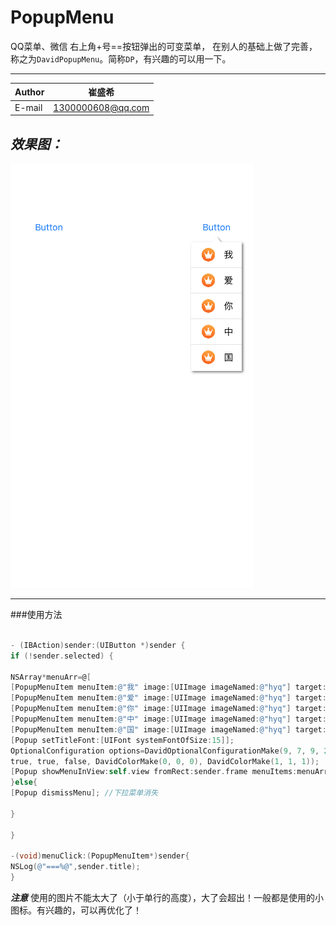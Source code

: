 # PopupMenu
QQ菜单、微信 右上角+号==按钮弹出的可变菜单，
在别人的基础上做了完善，称之为`DavidPopupMenu`。简称`DP`，有兴趣的可以用一下。
****

|Author|崔盛希|
|---|---
|E-mail|1300000608@qq.com

***效果图：***
----------------------
![](https://github.com/cuishengxi/PopupMenu/blob/master/屏幕快照%202017-12-18%20下午4.45.38.png?raw=true)

-----------------------
###使用方法
```Objective-c

- (IBAction)sender:(UIButton *)sender {
if (!sender.selected) {

NSArray*menuArr=@[
[PopupMenuItem menuItem:@"我" image:[UIImage imageNamed:@"hyq"] target:self action:@selector(menuClick:)],
[PopupMenuItem menuItem:@"爱" image:[UIImage imageNamed:@"hyq"] target:self action:@selector(menuClick:)],
[PopupMenuItem menuItem:@"你" image:[UIImage imageNamed:@"hyq"] target:self action:@selector(menuClick:)],
[PopupMenuItem menuItem:@"中" image:[UIImage imageNamed:@"hyq"] target:self action:@selector(menuClick:)],
[PopupMenuItem menuItem:@"国" image:[UIImage imageNamed:@"hyq"] target:self action:@selector(menuClick:)]];
[Popup setTitleFont:[UIFont systemFontOfSize:15]];
OptionalConfiguration options=DavidOptionalConfigurationMake(9, 7, 9, 25, true, false, 
true, true, false, DavidColorMake(0, 0, 0), DavidColorMake(1, 1, 1));
[Popup showMenuInView:self.view fromRect:sender.frame menuItems:menuArr withOptions:options]; //显示下拉菜单
}else{
[Popup dismissMenu]; //下拉菜单消失

}

}

-(void)menuClick:(PopupMenuItem*)sender{
NSLog(@"===%@",sender.title);
}


```

***注意***
使用的图片不能太大了（小于单行的高度），大了会超出！一般都是使用的小图标。有兴趣的，可以再优化了！



